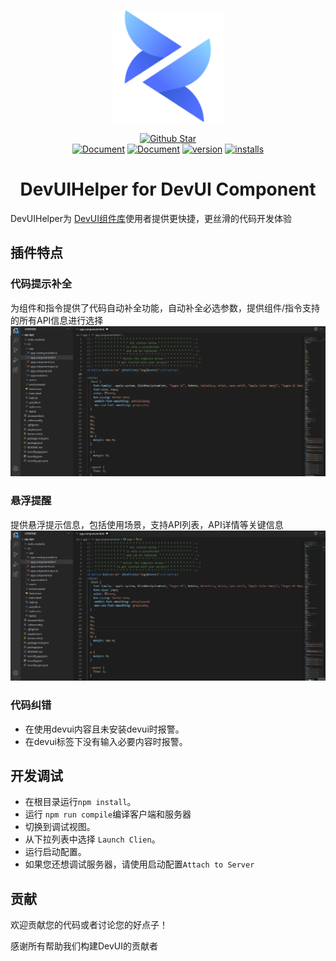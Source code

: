 <p align="center"><a href="https://devui.design/home" target="_blank" rel="noopener noreferrer"><img alt="DevUI Logo" src="logo.svg?sanitize=true" width="180" style="max-width:100%;">
</p>
<p align="center">
  <a href="https://github.com/DevCloudFE/DevUIHelper"><img src="https://img.shields.io/github/stars/DevCloudFE/DevUIHelper.svg?label=github%20stars" alt="Github Star"></a>
</br>
  <a href="README.md"><img src="https://img.shields.io/badge/document-English-blue" alt="Document"></a>
  <a href="README_zh_CN.md"><img src="https://img.shields.io/badge/%E6%96%87%E6%A1%A3-%E4%B8%AD%E6%96%87-blue" alt="Document"></a>
  <a href="https://marketplace.visualstudio.com/items?itemName=sspkuDevUI.devuihelper"><img src="https://img.shields.io/visual-studio-marketplace/v/sspkuDevUI.devuihelper" alt="version"></a>
  <a href="https://marketplace.visualstudio.com/items?itemName=sspkuDevUI.devuihelper"><img src="https://img.shields.io/visual-studio-marketplace/i/sspkuDevUI.devuihelper" alt="installs"></a>
</p>

<h1 align="center">DevUIHelper for DevUI Component</h1>
DevUIHelper为 <a href="https://devui.design/components/get-start" target="_blank">DevUI组件库</a>使用者提供更快捷，更丝滑的代码开发体验

## 插件特点

###  代码提示补全
为组件和指令提供了代码自动补全功能，自动补全必选参数，提供组件/指令支持的所有API信息进行选择
![completion](completion-example.gif)

### 悬浮提醒
提供悬浮提示信息，包括使用场景，支持API列表，API详情等关键信息
![hover](hover-tips-example.gif)

### 代码纠错
- 在使用devui内容且未安装devui时报警。
- 在devui标签下没有输入必要内容时报警。

## 开发调试
- 在根目录运行`npm install`。
- 运行 `npm run compile`编译客户端和服务器
- 切换到调试视图。
- 从下拉列表中选择 `Launch Clien`。
- 运行启动配置。
- 如果您还想调试服务器，请使用启动配置`Attach to Server`


## 贡献

欢迎贡献您的代码或者讨论您的好点子！

感谢所有帮助我们构建DevUI的贡献者
